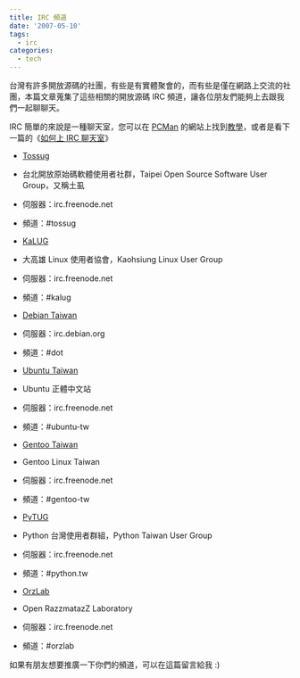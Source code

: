 ```yaml
---
title: IRC 頻道
date: '2007-05-10'
tags:
  - irc
categories:
  - tech
---
```

台灣有許多開放源碼的社團，有些是有實體聚會的，而有些是僅在網路上交流的社團，本篇文章蒐集了這些相關的開放源碼 IRC 頻道，讓各位朋友們能夠上去跟我們一起聊聊天。  
  
IRC 簡單的來說是一種聊天室，您可以在 [PCMan](http://pcman.sayya.org/) 的網站上找到[教學](http://pcman.sayya.org/irc/)，或者是看下一篇的《[如何上 IRC 聊天室](http://yurinfore.blogspot.com/2007/05/irc_11.html)》  
  

*   [Tossug](http://wiki.tossug.org/)

*   台北開放原始碼軟體使用者社群，Taipei Open Source Software User Group，又稱土虱
*   伺服器：irc.freenode.net
*   頻道：#tossug

*   [KaLUG](http://kalug.linux.org.tw/)

*   大高雄 Linux 使用者協會，Kaohsiung Linux User Group
*   伺服器：irc.freenode.net
*   頻道：#kalug

*   [Debian Taiwan](http://www.debian.org.tw/)

*   伺服器：irc.debian.org
*   頻道：#dot

*   [Ubuntu Taiwan](http://www.ubuntu.org.tw/)

*   Ubuntu 正體中文站  
    
*   伺服器：irc.freenode.net
*   頻道：#ubuntu-tw

*   [Gentoo Taiwan](http://www.gentoo.tw/)

*   Gentoo Linux Taiwan
*   伺服器：irc.freenode.net
*   頻道：#gentoo-tw

*   [PyTUG](http://wiki.python.org.tw/)

*   Python 台灣使用者群組，Python Taiwan User Group
*   伺服器：irc.freenode.net
*   頻道：#python.tw

*   [OrzLab](http://orzlab.blogspot.com/)

*   Open RazzmatazZ Laboratory
*   伺服器：irc.freenode.net
*   頻道：#orzlab

如果有朋友想要推廣一下你們的頻道，可以在這篇留言給我 :)